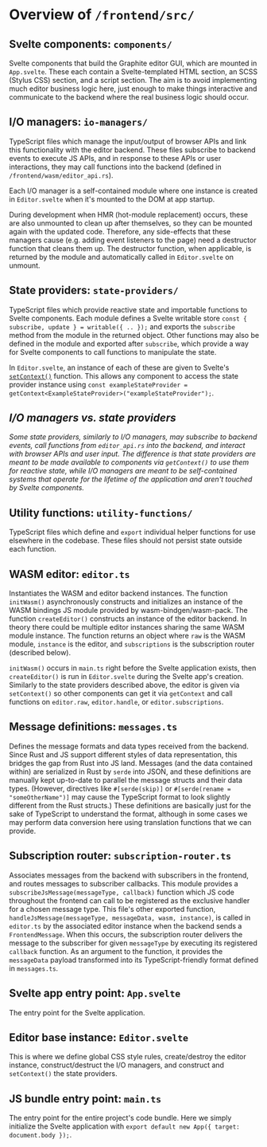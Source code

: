 # Overview of `/frontend/src/`

## Svelte components: `components/`

Svelte components that build the Graphite editor GUI, which are mounted in `App.svelte`. These each contain a Svelte-templated HTML section, an SCSS (Stylus CSS) section, and a script section. The aim is to avoid implementing much editor business logic here, just enough to make things interactive and communicate to the backend where the real business logic should occur.

## I/O managers: `io-managers/`

TypeScript files which manage the input/output of browser APIs and link this functionality with the editor backend. These files subscribe to backend events to execute JS APIs, and in response to these APIs or user interactions, they may call functions into the backend (defined in `/frontend/wasm/editor_api.rs`).

Each I/O manager is a self-contained module where one instance is created in `Editor.svelte` when it's mounted to the DOM at app startup.

During development when HMR (hot-module replacement) occurs, these are also unmounted to clean up after themselves, so they can be mounted again with the updated code. Therefore, any side-effects that these managers cause (e.g. adding event listeners to the page) need a destructor function that cleans them up. The destructor function, when applicable, is returned by the module and automatically called in `Editor.svelte` on unmount.

## State providers: `state-providers/`

TypeScript files which provide reactive state and importable functions to Svelte components. Each module defines a Svelte writable store `const { subscribe, update } = writable({ .. });` and exports the `subscribe` method from the module in the returned object. Other functions may also be defined in the module and exported after `subscribe`, which provide a way for Svelte components to call functions to manipulate the state.

In `Editor.svelte`, an instance of each of these are given to Svelte's [`setContext()`](https://svelte.dev/docs#run-time-svelte-setcontext) function. This allows any component to access the state provider instance using `const exampleStateProvider = getContext<ExampleStateProvider>("exampleStateProvider");`.

## _I/O managers vs. state providers_

_Some state providers, similarly to I/O managers, may subscribe to backend events, call functions from `editor_api.rs` into the backend, and interact with browser APIs and user input. The difference is that state providers are meant to be made available to components via `getContext()` to use them for reactive state, while I/O managers are meant to be self-contained systems that operate for the lifetime of the application and aren't touched by Svelte components._

## Utility functions: `utility-functions/`

TypeScript files which define and `export` individual helper functions for use elsewhere in the codebase. These files should not persist state outside each function.

## WASM editor: `editor.ts`

Instantiates the WASM and editor backend instances. The function `initWasm()` asynchronously constructs and initializes an instance of the WASM bindings JS module provided by wasm-bindgen/wasm-pack. The function `createEditor()` constructs an instance of the editor backend. In theory there could be multiple editor instances sharing the same WASM module instance. The function returns an object where `raw` is the WASM module, `instance` is the editor, and `subscriptions` is the subscription router (described below).

`initWasm()` occurs in `main.ts` right before the Svelte application exists, then `createEditor()` is run in `Editor.svelte` during the Svelte app's creation. Similarly to the state providers described above, the editor is given via `setContext()` so other components can get it via `getContext` and call functions on `editor.raw`, `editor.handle`, or `editor.subscriptions`.

## Message definitions: `messages.ts`

Defines the message formats and data types received from the backend. Since Rust and JS support different styles of data representation, this bridges the gap from Rust into JS land. Messages (and the data contained within) are serialized in Rust by `serde` into JSON, and these definitions are manually kept up-to-date to parallel the message structs and their data types. (However, directives like `#[serde(skip)]` or `#[serde(rename = "someOtherName")]` may cause the TypeScript format to look slightly different from the Rust structs.) These definitions are basically just for the sake of TypeScript to understand the format, although in some cases we may perform data conversion here using translation functions that we can provide.

## Subscription router: `subscription-router.ts`

Associates messages from the backend with subscribers in the frontend, and routes messages to subscriber callbacks. This module provides a `subscribeJsMessage(messageType, callback)` function which JS code throughout the frontend can call to be registered as the exclusive handler for a chosen message type. This file's other exported function, `handleJsMessage(messageType, messageData, wasm, instance)`, is called in `editor.ts` by the associated editor instance when the backend sends a `FrontendMessage`. When this occurs, the subscription router delivers the message to the subscriber for given `messageType` by executing its registered `callback` function. As an argument to the function, it provides the `messageData` payload transformed into its TypeScript-friendly format defined in `messages.ts`.

## Svelte app entry point: `App.svelte`

The entry point for the Svelte application.

## Editor base instance: `Editor.svelte`

This is where we define global CSS style rules, create/destroy the editor instance, construct/destruct the I/O managers, and construct and `setContext()` the state providers.

## JS bundle entry point: `main.ts`

The entry point for the entire project's code bundle. Here we simply initialize the Svelte application with `export default new App({ target: document.body });`.
